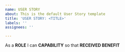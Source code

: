 ```yaml
---
name: USER STORY
about: This is the default User Story template
title: 'USER STORY: <TITLE>'
labels: ''
assignees: ''

---
```


As a **ROLE** I can **CAPABILITY** so that **RECEIVED BENEFIT**
